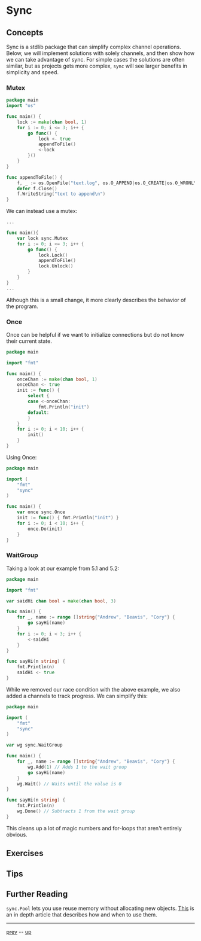 # Sync

## Concepts

Sync is a stdlib package that can simplify complex channel operations. Below, we will implement solutions with solely channels, and then show how we can take advantage of sync. For simple cases the solutions are often similar, but as projects gets more complex, `sync` will see larger benefits in simplicity and speed.

### Mutex

```go
package main
import "os"

func main() {
    lock := make(chan bool, 1)
    for i := 0; i <= 3; i++ {
        go func() {
            lock <- true
            appendToFile()
            <-lock
        }()
    }
}

func appendToFile() {
    f, _ := os.OpenFile("text.log", os.O_APPEND|os.O_CREATE|os.O_WRONLY, 0644)
    defer f.Close()
    f.WriteString("text to append\n")
}
```

We can instead use a mutex:

```go
...

func main(){
    var lock sync.Mutex
    for i := 0; i <= 3; i++ {
        go func() {
            lock.Lock()
            appendToFile()
            lock.Unlock()
        }
    }
}
...
```

Although this is a small change, it more clearly describes the behavior of the program.

### Once

Once can be helpful if we want to initialize connections but do not know their current state.

```go
package main

import "fmt"

func main() {
    onceChan := make(chan bool, 1)
    onceChan <- true
    init := func() {
        select {
        case <-onceChan:
            fmt.Println("init")
        default:
        }
    }
    for i := 0; i < 10; i++ {
        init()
    }
}
```

Using Once:

```go
package main

import (
    "fmt"
    "sync"
)

func main() {
    var once sync.Once
    init := func() { fmt.Println("init") }
    for i := 0; i < 10; i++ {
        once.Do(init)
    }
}
```

### WaitGroup

Taking a look at our example from 5.1 and 5.2:

```go
package main

import "fmt"

var saidHi chan bool = make(chan bool, 3)

func main() {
    for _, name := range []string{"Andrew", "Beavis", "Cory"} {
        go sayHi(name)
    }
    for i := 0; i < 3; i++ {
        <-saidHi
    }
}

func sayHi(n string) {
    fmt.Println(n)
    saidHi <- true
}
```

While we removed our race condition with the above example, we also added a channels to track progress. We can simplify this:

```go
package main

import (
    "fmt"
    "sync"
)

var wg sync.WaitGroup

func main() {
    for _, name := range []string{"Andrew", "Beavis", "Cory"} {
        wg.Add(1) // Adds 1 to the wait group
        go sayHi(name)
    }
    wg.Wait() // Waits until the value is 0
}

func sayHi(n string) {
    fmt.Println(n)
    wg.Done() // Subtracts 1 from the wait group
}
```

This cleans up a lot of magic numbers and for-loops that aren't entirely obvious.



## Exercises

## Tips

## Further Reading

`sync.Pool` lets you use reuse memory without allocating new objects. [This](https://medium.com/a-journey-with-go/go-understand-the-design-of-sync-pool-2dde3024e277) is an in depth article that describes how and when to use them.

---

[prev](5.2.md) -- [up](Readme.md)